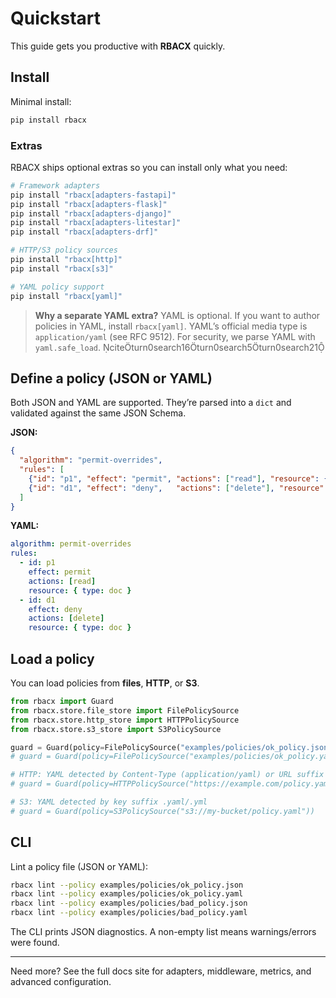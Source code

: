 # Quickstart

This guide gets you productive with **RBACX** quickly.

## Install

Minimal install:

```bash
pip install rbacx
```

### Extras

RBACX ships optional extras so you can install only what you need:

```bash
# Framework adapters
pip install "rbacx[adapters-fastapi]"
pip install "rbacx[adapters-flask]"
pip install "rbacx[adapters-django]"
pip install "rbacx[adapters-litestar]"
pip install "rbacx[adapters-drf]"

# HTTP/S3 policy sources
pip install "rbacx[http]"
pip install "rbacx[s3]"

# YAML policy support
pip install "rbacx[yaml]"
```

> **Why a separate YAML extra?**
> YAML is optional. If you want to author policies in YAML, install `rbacx[yaml]`.
> YAML’s official media type is `application/yaml` (see RFC 9512). For security, we parse YAML with `yaml.safe_load`. citeturn0search16turn0search5turn0search21

## Define a policy (JSON or YAML)

Both JSON and YAML are supported. They’re parsed into a `dict` and validated against the same JSON Schema.

**JSON:**

```json
{
  "algorithm": "permit-overrides",
  "rules": [
    {"id": "p1", "effect": "permit", "actions": ["read"], "resource": {"type": "doc"}},
    {"id": "d1", "effect": "deny",   "actions": ["delete"], "resource": {"type": "doc"}}
  ]
}
```

**YAML:**

```yaml
algorithm: permit-overrides
rules:
  - id: p1
    effect: permit
    actions: [read]
    resource: { type: doc }
  - id: d1
    effect: deny
    actions: [delete]
    resource: { type: doc }
```

## Load a policy

You can load policies from **files**, **HTTP**, or **S3**.

```python
from rbacx import Guard
from rbacx.store.file_store import FilePolicySource
from rbacx.store.http_store import HTTPPolicySource
from rbacx.store.s3_store import S3PolicySource

guard = Guard(policy=FilePolicySource("examples/policies/ok_policy.json"))
# guard = Guard(policy=FilePolicySource("examples/policies/ok_policy.yaml"))  # requires rbacx[yaml]

# HTTP: YAML detected by Content-Type (application/yaml) or URL suffix .yaml/.yml
# guard = Guard(policy=HTTPPolicySource("https://example.com/policy.yaml"))

# S3: YAML detected by key suffix .yaml/.yml
# guard = Guard(policy=S3PolicySource("s3://my-bucket/policy.yaml"))
```

## CLI

Lint a policy file (JSON or YAML):

```bash
rbacx lint --policy examples/policies/ok_policy.json
rbacx lint --policy examples/policies/ok_policy.yaml
rbacx lint --policy examples/policies/bad_policy.json
rbacx lint --policy examples/policies/bad_policy.yaml
```

The CLI prints JSON diagnostics. A non-empty list means warnings/errors were found.

---
Need more? See the full docs site for adapters, middleware, metrics, and advanced configuration.
